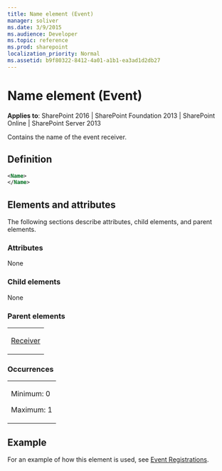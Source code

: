 ```yaml
---
title: Name element (Event)
manager: soliver
ms.date: 3/9/2015
ms.audience: Developer
ms.topic: reference
ms.prod: sharepoint
localization_priority: Normal
ms.assetid: b9f80322-8412-4a01-a1b1-ea3ad1d2db27
---
```


# Name element (Event)

**Applies to**: SharePoint 2016 | SharePoint Foundation 2013 | SharePoint Online | SharePoint Server 2013

Contains the name of the event receiver.

## Definition

```XML
<Name>
</Name>
```

## Elements and attributes

The following sections describe attributes, child elements, and parent elements.

### Attributes

None

### Child elements

None

### Parent elements

<table>
<colgroup>
<col width="100%" />
</colgroup>
<tbody>
<tr class="odd">
<td align="left"><p><a href="receiver-element-event.md">Receiver</a></p></td>
</tr>
</tbody>
</table>

### Occurrences

<table>
<colgroup>
<col width="100%" />
</colgroup>
<tbody>
<tr class="odd">
<td align="left"><p>Minimum: 0</p>
<p>Maximum: 1</p></td>
</tr>
</tbody>
</table>

## Example

For an example of how this element is used, see [Event Registrations](event-registrations.md).








